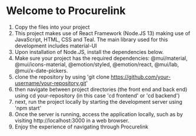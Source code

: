 #  Welcome to Procurelink
1. Copy the files into your project
2. This project makes use of React Framework (Node.JS 13) making use of JavaScript, HTML, CSS and Teal. The main library used for this development includes material-UI
3. Upon installation of Node.JS, install the dependencies below.
4. Make sure your project has the required dependencies: @mui/material, @mui/icons-material, @emotion/styled, @emotion/react, @mui/lab, @mui/x-date-pickers.
5. clone the repository by using 'git clone https://github.com/your-username/your-repository.git'
6. then navigate between project directories (the front end and back end) using cd your-repository (in this case 'cd frontend' or 'cd backend')
7. next, run the project locally by starting the development server using 'npm start'
8. Once the server is running, access the application locally, such as by visiting http://localhost:3000 in a web browser.
9. Enjoy the experience of navigating through Procurelink
 
